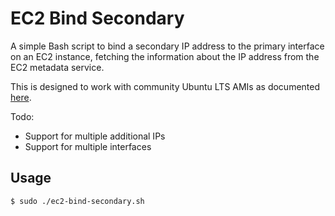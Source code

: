 # EC2 Bind Secondary

A simple Bash script to bind a secondary IP address to the primary interface on an EC2 instance, fetching the information about the IP address from the EC2 metadata service.

This is designed to work with community Ubuntu LTS AMIs as documented [here](https://cloud-images.ubuntu.com/locator/ec2/).

Todo:
 * Support for multiple additional IPs
 * Support for multiple interfaces

## Usage

```
$ sudo ./ec2-bind-secondary.sh
```